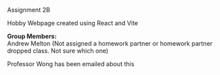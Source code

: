 Assignment 2B

Hobby Webpage created using React and Vite

**Group Members:**                  
Andrew Melton (Not assigned a homework partner or homework partner dropped class. Not sure which one)

Professor Wong has been emailed about this
